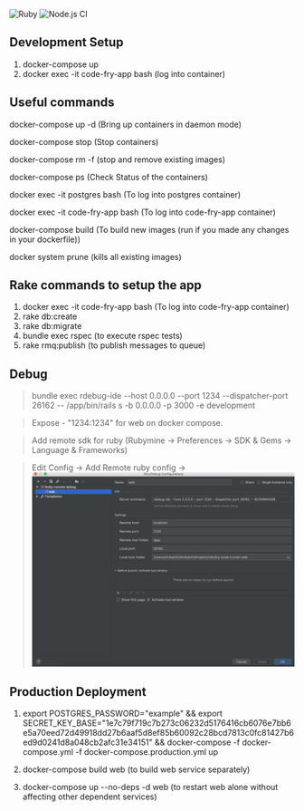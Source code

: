 

![Ruby](https://github.com/Zerows/fry-code-runner-web/workflows/Ruby/badge.svg?branch=master)
![Node.js CI](https://github.com/Zerows/fry-code-runner-web/workflows/Node.js%20CI/badge.svg?branch=master)


## Development Setup

1. docker-compose up
2. docker exec -it code-fry-app bash (log into container)


## Useful commands

docker-compose up -d (Bring up containers in daemon mode)

docker-compose stop (Stop containers)

docker-compose rm -f (stop and remove existing images)

docker-compose ps (Check Status of the containers)

docker exec -it postgres bash (To log into postgres container)

docker exec -it code-fry-app bash (To log into code-fry-app container)

docker-compose build (To build new images (run if you made any changes in your dockerfile))

docker system prune (kills all existing images)


## Rake commands to setup the app

1. docker exec -it code-fry-app bash (To log into code-fry-app container)
2. rake db:create
3. rake db:migrate
4. bundle exec rspec (to execute rspec tests)
5. rake rmq:publish (to publish messages to queue)

## Debug

> bundle exec rdebug-ide --host 0.0.0.0 --port 1234 --dispatcher-port 26162 -- /app/bin/rails s -b 0.0.0.0 -p 3000 -e development

> Expose - "1234:1234" for web on docker compose.

> Add remote sdk for ruby (Rubymine -> Preferences -> SDK & Gems -> Language & Frameworks)

> Edit Config -> Add Remote ruby config -> ![Run Config Image](readme/images/remote_debug_config.png)


## Production Deployment

1. export POSTGRES_PASSWORD="example" && export SECRET_KEY_BASE="1e7c79f719c7b273c06232d5176416cb6076e7bb6e5a70eed72d49918dd27b6aaf5d8ef85b60092c28bcd7813c0fc81427b6ed9d0241d8a048cb2afc31e34151" && docker-compose -f docker-compose.yml -f docker-compose.production.yml up

2. docker-compose build web (to build web service separately)

3. docker-compose up --no-deps -d web (to restart web alone without affecting other dependent services)
